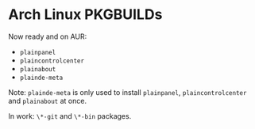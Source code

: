 # Arch Linux PKGBUILDs

Now ready and on AUR:
- `plainpanel`
- `plaincontrolcenter`
- `plainabout`
- `plainde-meta`

Note: `plainde-meta` is only used to install `plainpanel`, `plaincontrolcenter` and `plainabout` at once.

In work: `\*-git` and `\*-bin` packages.
